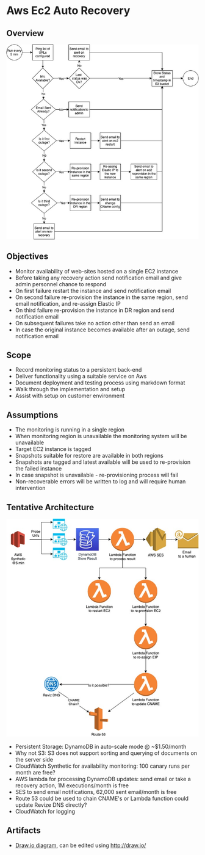 # Aws Ec2 Auto Recovery

## Overview

![](./docs/overview.jpg)

## Objectives

* Monitor availability of web-sites hosted on a single EC2 instance
* Before taking any recovery action send notification email and give admin personnel chance to respond
* On first failure restart the instance and send notification email
* On second failure re-provision the instance in the same region, send email notification, and re-assign Elastic IP
* On third failure re-provision the instance in DR region and send notification email
* On subsequent failures take no action other than send an email
* In case the original instance becomes available after an outage, send notification email

## Scope

* Record monitoring status to a persistent back-end
* Deliver functionality using a suitable service on Aws
* Document deployment and testing process using markdown format
* Walk through the implementation and setup
* Assist with setup on customer environment

## Assumptions

* The monitoring is running in a single region
* When monitoring region is unavailable the monitoring system will be unavailable 
* Target EC2 instance is tagged
* Snapshots suitable for restore are available in both regions
* Snapshots are tagged and latest available will be used to re-provision the failed instance
* In case snapshot is unavailable - re-provisioning process will fail
* Non-recoverable errors will be written to log and will require human intervention

## Tentative Architecture

![](./docs/architecture.jpg)

* Persistent Storage: DynamoDB in auto-scale mode @ ~$1.50/month
* Why not S3: S3 does not support sorting and querying of documents on the server side
* CloudWatch Synthetic for availability monitoring: 100 canary runs per month are free?
* AWS lambda for processing DynamoDB updates: send email or take a recovery action, 1M executions/month is free
* SES to send email notifications, 62,000 sent email/month is free
* Route 53 could be used to chain CNAME's or Lambda function could update Revize DNS directly?
* CloudWatch for logging


## Artifacts

* [Draw.io diagram](./docs/RevizeMonitoring.drawio), can be edited using http://draw.io/